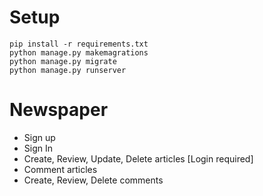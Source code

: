 # Setup
```
pip install -r requirements.txt
python manage.py makemagrations
python manage.py migrate
python manage.py runserver
```

# Newspaper
* Sign up
* Sign In
* Create, Review, Update, Delete articles [Login required]
* Comment articles
* Create, Review, Delete comments

